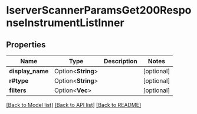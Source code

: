 # IserverScannerParamsGet200ResponseInstrumentListInner

## Properties

Name | Type | Description | Notes
------------ | ------------- | ------------- | -------------
**display_name** | Option<**String**> |  | [optional]
**r#type** | Option<**String**> |  | [optional]
**filters** | Option<**Vec<String>**> |  | [optional]

[[Back to Model list]](../README.md#documentation-for-models) [[Back to API list]](../README.md#documentation-for-api-endpoints) [[Back to README]](../README.md)


